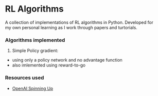 # RL Algorithms

A collection of implementations of RL algorithms in Python. Developed for my own personal learning as I work through papers and turtorials.

### Algorithms implemented
1. Simple Policy gradient:
  - using only a policy network and no advantage function
  - also imlemented using reward-to-go


### Resources used

- [OpenAI Spinning Up](https://spinningup.openai.com/en/latest/)
